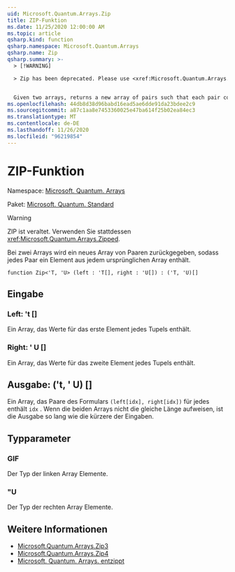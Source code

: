 ```yaml
---
uid: Microsoft.Quantum.Arrays.Zip
title: ZIP-Funktion
ms.date: 11/25/2020 12:00:00 AM
ms.topic: article
qsharp.kind: function
qsharp.namespace: Microsoft.Quantum.Arrays
qsharp.name: Zip
qsharp.summary: >-
  > [!WARNING]

  > Zip has been deprecated. Please use <xref:Microsoft.Quantum.Arrays.Zipped> instead.


  Given two arrays, returns a new array of pairs such that each pair contains an element from each original array.
ms.openlocfilehash: 44db8d38d96babd16ead5ae6dde91da23bdee2c9
ms.sourcegitcommit: a87c1aa8e7453360025e47ba614f25b02ea84ec3
ms.translationtype: MT
ms.contentlocale: de-DE
ms.lasthandoff: 11/26/2020
ms.locfileid: "96219854"
---
```

# <a name="zip-function"></a>ZIP-Funktion

Namespace: [Microsoft. Quantum. Arrays](xref:Microsoft.Quantum.Arrays)

Paket: [Microsoft. Quantum. Standard](https://nuget.org/packages/Microsoft.Quantum.Standard)


> [!WARNING]
> ZIP ist veraltet. Verwenden Sie stattdessen <xref:Microsoft.Quantum.Arrays.Zipped>.

Bei zwei Arrays wird ein neues Array von Paaren zurückgegeben, sodass jedes Paar ein Element aus jedem ursprünglichen Array enthält.

```qsharp
function Zip<'T, 'U> (left : 'T[], right : 'U[]) : ('T, 'U)[]
```


## <a name="input"></a>Eingabe

### <a name="left--t"></a>Left: 't []

Ein Array, das Werte für das erste Element jedes Tupels enthält.


### <a name="right--u"></a>Right: ' U []

Ein Array, das Werte für das zweite Element jedes Tupels enthält.



## <a name="output--tu"></a>Ausgabe: ('t, ' U) []

Ein Array, das Paare des Formulars `(left[idx], right[idx])` für jedes enthält `idx` . Wenn die beiden Arrays nicht die gleiche Länge aufweisen, ist die Ausgabe so lang wie die kürzere der Eingaben.

## <a name="type-parameters"></a>Typparameter

### <a name="t"></a>GIF

Der Typ der linken Array Elemente.
### <a name="u"></a>"U

Der Typ der rechten Array Elemente.

## <a name="see-also"></a>Weitere Informationen

- [Microsoft.Quantum.Arrays.Zip3](xref:Microsoft.Quantum.Arrays.Zip3)
- [Microsoft.Quantum.Arrays.Zip4](xref:Microsoft.Quantum.Arrays.Zip4)
- [Microsoft. Quantum. Arrays. entzippt](xref:Microsoft.Quantum.Arrays.Unzipped)